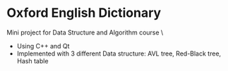 # Oxford English Dictionary

Mini project for Data Structure and Algorithm course \
- Using C++ and Qt 
- Implemented with 3 different Data structure: AVL tree, Red-Black tree, Hash table

